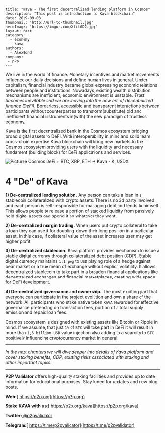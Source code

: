 ```
---
title: "Kava - The first decentralized lending platform in Cosmos"
description: "This post is introduction to Kava blockchain"
date: 2019-09-03
thumbnail: 'http://url-to-thumbnail.jpg'
heroImage: 'https://imgur.com/Xtit0D2.jpg'
layout: Post
category:
  - economy
  - kava
authors:
  - AlexBond
company:
 - p2p
---
```

We live in the world of finance. Monetary incentives and market movements influence our daily decisions and define human lives in general. Under capitalism, financial industry became global expressing economic relations between people and institutions. Nowadays, existing wealth distribution mechanisms are inefficient, economic environment is unstable. *Trust becomes inevitable and we are moving into the new era of decentralized finance (DeFi).* Borderless, accessible and transparent interactions between participants without counterparties to transform(substitute) old and inefficient financial instruments in(with) the new paradigm of trustless economy.   

Kava is the first decentralized bank in the Cosmos ecosystem bridging broad digital assets to DeFi. With interoperability in mind and solid team cross-chain expertise Kava blockchain will bring new markets to the Cosmos ecosystem providing users with the liquidity and necessary fundament (building block) for DeFi applications and services.

![Picturee Cosmos DeFi + BTC, XRP, ETH -> Kava - K, USDX]()

# 4 "De" of Kava

**1) De-centralized lending solution.** Any person can take a loan in a stablecoin collateralized with crypto assets. There is no 3d party involved and each person is self-responsible for managing debt and lends to himself. This allows people to release a portion of stacked liquidity from passively held digital assets and spend it on whatever they want.

**2) De-centralized margin trading.** When users put crypto collateral to take a loan they can use it for doubling-down their long position in a particular asset. In this case, if collateral value of the asset increases user may get higher profit.

**3) De-centralized stablecoin.** Kava platform provides mechanism to issue a stable digital currency through collateralized debt position (CDP). Stable digital currency maintains `1:1 peg` to `USD` playing role of a hedge against bear market or a true mean of exchange without explicit volatility. It allows decentralized stablecoin to take part in a broaden financial applications like decentralized exchanges and financial marketplaces, creating wide space for DeFi development.

**4) De-centralized governance and ownership.** The most exciting part that everyone can participate in the project evolution and own a share of the network. All participants who stake native token `KAVA` rewarded for effective governance pretending on transaction fees, portion of a total supply emission and repaid loan fees. 

Cosmos ecosystem is designed with existing assets like Bitcoin or Ripple in mind. If we assume, that just `1%` of `BTC` will take part in DeFi it will result in more than `1,5 billion USD` value injection also adding to a scarcity to `BTC` positively influencing cryptocurrency market in general.

***

*In the next chapters we will dive deeper into details of Kava platform and cover staking benefits, CDP, existing risks associated with staking and other important topics.*

------

**P2P Validator** offers high-quality staking facilities and provides up to date information for educational purposes. Stay tuned for updates and new blog posts.

**Web:**[ https://p2p.org](https://p2p.org)

**Stake KAVA with us:**[ https://p2p.org/kava](https://p2p.org/kava)

**Twitter:**[ @p2pvalidator](https://twitter.com/p2pvalidator)

**Telegram:**[ https://t.me/p2pvalidator](https://t.me/p2pvalidator)